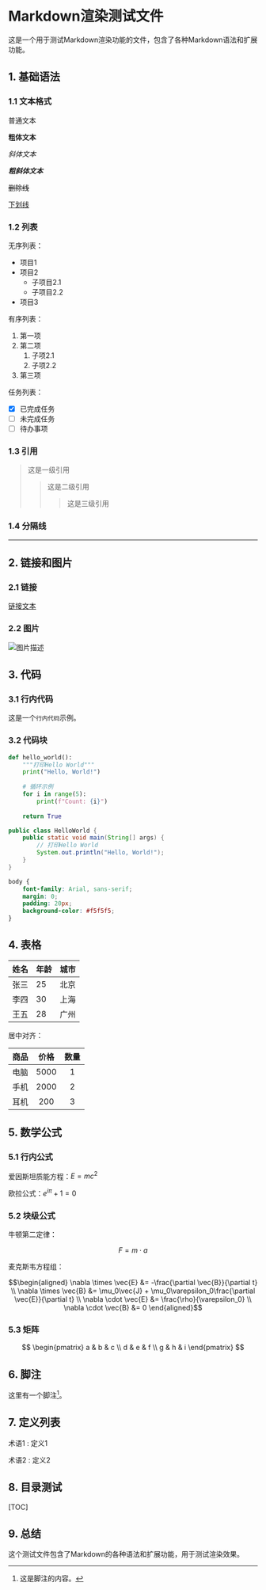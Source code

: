 # Markdown渲染测试文件

这是一个用于测试Markdown渲染功能的文件，包含了各种Markdown语法和扩展功能。

## 1. 基础语法

### 1.1 文本格式

普通文本

**粗体文本**

*斜体文本*

***粗斜体文本***

~~删除线~~

<u>下划线</u>

### 1.2 列表

无序列表：
- 项目1
- 项目2
  - 子项目2.1
  - 子项目2.2
- 项目3

有序列表：
1. 第一项
2. 第二项
   1. 子项2.1
   2. 子项2.2
3. 第三项

任务列表：
- [x] 已完成任务
- [ ] 未完成任务
- [ ] 待办事项

### 1.3 引用

> 这是一级引用
>> 这是二级引用
>>> 这是三级引用

### 1.4 分隔线

---

## 2. 链接和图片

### 2.1 链接

[链接文本](https://www.example.com)

### 2.2 图片

![图片描述](https://example.com/image.jpg)

## 3. 代码

### 3.1 行内代码

这是一个`行内代码`示例。

### 3.2 代码块

```python
def hello_world():
    """打印Hello World"""
    print("Hello, World!")
    
    # 循环示例
    for i in range(5):
        print(f"Count: {i}")
        
    return True
```

```java
public class HelloWorld {
    public static void main(String[] args) {
        // 打印Hello World
        System.out.println("Hello, World!");
    }
}
```

```css
body {
    font-family: Arial, sans-serif;
    margin: 0;
    padding: 20px;
    background-color: #f5f5f5;
}
```

## 4. 表格

| 姓名   | 年龄 | 城市     |
|--------|------|----------|
| 张三   | 25   | 北京     |
| 李四   | 30   | 上海     |
| 王五   | 28   | 广州     |

居中对齐：

| 商品   | 价格  | 数量    |
|:------:|:-----:|:-------:|
| 电脑   | 5000  | 1       |
| 手机   | 2000  | 2       |
| 耳机   | 200   | 3       |

## 5. 数学公式

### 5.1 行内公式

爱因斯坦质能方程：$E = mc^2$

欧拉公式：$e^{i\pi} + 1 = 0$

### 5.2 块级公式

牛顿第二定律：

$$F = m \cdot a$$

麦克斯韦方程组：

$$\begin{aligned}
\nabla \times \vec{E} &= -\frac{\partial \vec{B}}{\partial t} \\
\nabla \times \vec{B} &= \mu_0\vec{J} + \mu_0\varepsilon_0\frac{\partial \vec{E}}{\partial t} \\
\nabla \cdot \vec{E} &= \frac{\rho}{\varepsilon_0} \\
\nabla \cdot \vec{B} &= 0
\end{aligned}$$

### 5.3 矩阵

$$
\begin{pmatrix}
a & b & c \\
d & e & f \\
g & h & i
\end{pmatrix}
$$

## 6. 脚注

这里有一个脚注[^1]。

[^1]: 这是脚注的内容。

## 7. 定义列表

术语1
: 定义1

术语2
: 定义2

## 8. 目录测试

[TOC]

## 9. 总结

这个测试文件包含了Markdown的各种语法和扩展功能，用于测试渲染效果。 
